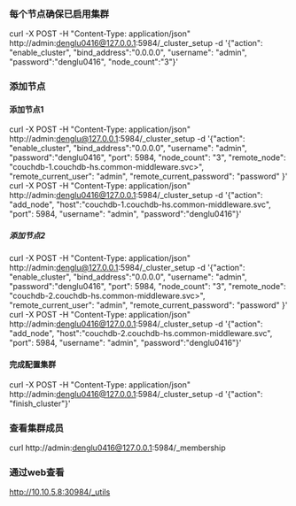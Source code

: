### 每个节点确保已启用集群
curl -X POST -H "Content-Type: application/json" http://admin:denglu0416@127.0.0.1:5984/_cluster_setup -d '{"action": "enable_cluster", "bind_address":"0.0.0.0", "username": "admin", "password":"denglu0416", "node_count":"3"}'

### 添加节点
#### 添加节点1
curl -X POST -H "Content-Type: application/json" http://admin:denglu@127.0.0.1:5984/_cluster_setup -d '{"action": "enable_cluster", "bind_address":"0.0.0.0", "username": "admin", "password":"denglu0416", "port": 5984, "node_count": "3", "remote_node": "couchdb-1.couchdb-hs.common-middleware.svc>", "remote_current_user": "admin", "remote_current_password": "password" }'
curl -X POST -H "Content-Type: application/json" http://admin:denglu0416@127.0.0.1:5984/_cluster_setup -d '{"action": "add_node", "host":"couchdb-1.couchdb-hs.common-middleware.svc", "port": 5984, "username": "admin", "password":"denglu0416"}'

##### 添加节点2
curl -X POST -H "Content-Type: application/json" http://admin:denglu@127.0.0.1:5984/_cluster_setup -d '{"action": "enable_cluster", "bind_address":"0.0.0.0", "username": "admin", "password":"denglu0416", "port": 5984, "node_count": "3", "remote_node": "couchdb-2.couchdb-hs.common-middleware.svc>", "remote_current_user": "admin", "remote_current_password": "password" }'
curl -X POST -H "Content-Type: application/json" http://admin:denglu0416@127.0.0.1:5984/_cluster_setup -d '{"action": "add_node", "host":"couchdb-2.couchdb-hs.common-middleware.svc", "port": 5984, "username": "admin", "password":"denglu0416"}'

#### 完成配置集群
curl -X POST -H "Content-Type: application/json" http://admin:denglu0416@127.0.0.1:5984/_cluster_setup -d '{"action": "finish_cluster"}'

### 查看集群成员
curl http://admin:denglu0416@127.0.0.1:5984/_membership

### 通过web查看
http://10.10.5.8:30984/_utils




